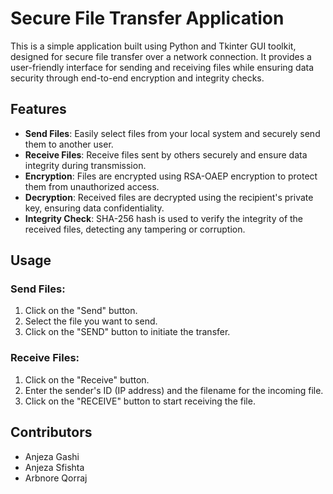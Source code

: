 # Secure File Transfer Application

This is a simple application built using Python and Tkinter GUI toolkit, designed for secure file transfer over a network connection. It provides a user-friendly interface for sending and receiving files while ensuring data security through end-to-end encryption and integrity checks.


## Features
- **Send Files**: Easily select files from your local system and securely send them to another user.
- **Receive Files**: Receive files sent by others securely and ensure data integrity during transmission.
- **Encryption**: Files are encrypted using RSA-OAEP encryption to protect them from unauthorized access.
- **Decryption**: Received files are decrypted using the recipient's private key, ensuring data confidentiality.
- **Integrity Check**: SHA-256 hash is used to verify the integrity of the received files, detecting any tampering or corruption.


## Usage

### Send Files:

1. Click on the "Send" button.
2. Select the file you want to send.
3. Click on the "SEND" button to initiate the transfer.

### Receive Files:

1. Click on the "Receive" button.
2. Enter the sender's ID (IP address) and the filename for the incoming file.
3. Click on the "RECEIVE" button to start receiving the file.

## Contributors
- Anjeza Gashi
- Anjeza Sfishta
- Arbnore Qorraj
